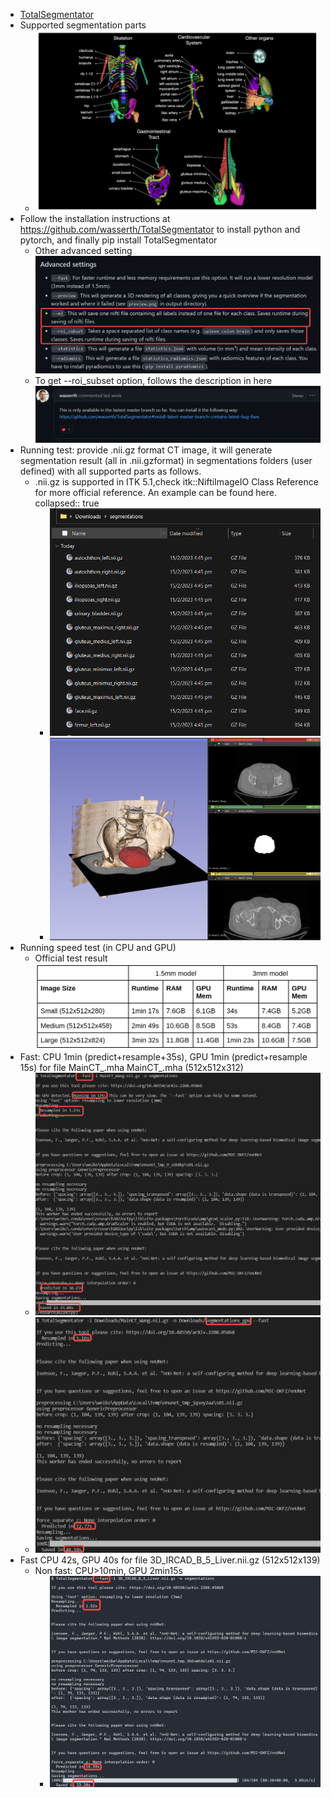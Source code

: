 - [TotalSegmentator](https://github.com/wasserth/TotalSegmentator)
- Supported segmentation parts
	- ![totalsegmetator.PNG](../assets/totalsegmetator_1684485702231_0.PNG)
- Follow the installation instructions at https://github.com/wasserth/TotalSegmentator to install python and pytorch, and finally pip install TotalSegmentator
	- Other advanced setting
	  ![totalsegmentator (2).PNG](../assets/totalsegmentator_(2)_1684485796299_0.PNG)
	- To get --roi_subset option, follows the description in here
	  ![totalsegmentator (3).PNG](../assets/totalsegmentator_(3)_1684485840113_0.PNG)
- Running test: provide .nii.gz format CT image, it will generate segmentation result (all in .nii.gzformat) in segmentations folders (user defined) with all supported parts as follows.
	- .nii.gz is supported in ITK 5.1,check itk::NiftiImageIO Class Reference for more official reference. An example can be found here.
	  collapsed:: true
		- ![totalsegmentator (4).PNG](../assets/totalsegmentator_(4)_1684485858696_0.PNG)
		- ![totalsegmentator (5).PNG](../assets/totalsegmentator_(5)_1684485863154_0.PNG)
- Running speed test (in CPU and GPU)
	- Official test result
	  ![totalsegmentator (6).png](../assets/totalsegmentator_(6)_1684485919960_0.png)
- Fast: CPU 1min (predict+resample+35s), GPU 1min (predict+resample 15s) for file MainCT_.mha MainCT_.mha (512x512x312)
	- ![totalsegmentator (7).png](../assets/totalsegmentator_(7)_1684485959074_0.png)
	- ![totalsegmentator (1).png](../assets/totalsegmentator_(1)_1684485969122_0.png)
- Fast CPU 42s, GPU 40s for file 3D_IRCAD_B_5_Liver.nii.gz (512x512x139)
	- Non fast: CPU>10min, GPU 2min15s
		- ![totalsegmentator.png](../assets/totalsegmentator_1684486007457_0.png)